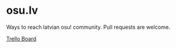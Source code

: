 osu.lv
======

Ways to reach latvian osu! community. Pull requests are welcome.

[Trello Board](https://trello.com/b/G2YgaMjY/osulv)
